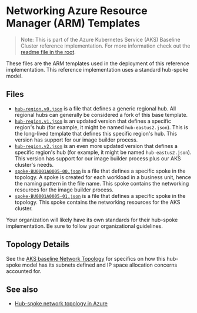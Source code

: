 # Networking Azure Resource Manager (ARM) Templates

> Note: This is part of the Azure Kubernetes Service (AKS) Baseline Cluster reference implementation. For more information check out the [readme file in the root](/README.md).

These files are the ARM templates used in the deployment of this reference implementation. This reference implementation uses a standard hub-spoke model.

## Files

* [`hub-region.v0.json`](./hub-region.v0.json) is a file that defines a generic regional hub.  All regional hubs can generally be considered a fork of this base template.
* [`hub-region.v1.json`](./hub-region.v1.json) is an updated version that defines a specific region's hub (for example, it might be named `hub-eastus2.json`). This is the long-lived template that defines this specific region's hub. This version has support for our image builder process.
* [`hub-region.v2.json`](./hub-region.v2.json) is an even more updated version that defines a specific region's hub (for example, it might be named `hub-eastus2.json`). This version has support for our image builder process plus our AKS cluster's needs.
* [`spoke-BU0001A0005-00.json`](./spoke-BU0001A0005-00.json) is a file that defines a specific spoke in the topology. A spoke is created for each workload in a business unit, hence the naming pattern in the file name. This spoke contains the networking resources for the image builder process.
* [`spoke-BU0001A0005-01.json`](./spoke-BU0001A0005-01.json) is a file that defines a specific spoke in the topology. This spoke contains the networking resources for the AKS cluster.

Your organization will likely have its own standards for their hub-spoke implementation. Be sure to follow your organizational guidelines.

## Topology Details

See the [AKS baseline Network Topology](./topology.md) for specifics on how this hub-spoke model has its subnets defined and IP space allocation concerns accounted for.

## See also

* [Hub-spoke network topology in Azure](https://docs.microsoft.com/azure/architecture/reference-architectures/hybrid-networking/hub-spoke)
